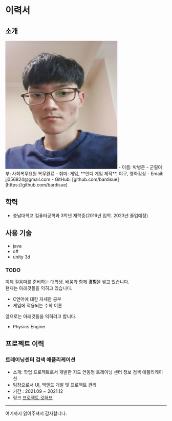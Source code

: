 # 이력서

## 소개

<img src="https://github.com/bardisue/gitResume/blob/main/image/face.jpg" width="350" height="400"/>
- 이름: 박병준
- 군필여부: 사회복무요원 복무완료
- 취미: 게임, **인디 게임 제작**, 야구, 영화감상
- Email: jj056824@gmail.com
- GitHub: [github.com/bardisue](https://github.com/bardisue)


## 학력
- 충남대학교 컴퓨터공학과 3학년 재학중(2016년 입학. 2023년 졸업예정)

## 사용 기술

- java
- c#
- unity 3d

### TODO
이제 걸음마를 준비하는 대학생. 배움과 함께 **경험**을 쌓고 있습니다. <br/>
현재는 아래것들을 익히고 있습니다.
- C언어에 대한 자세한 공부
- 게임에 적용되는 수학 이론

앞으로는 아래것들을 익히려고 합니다.
- Physics Engine

## 프로젝트 이력

### 트레이닝센터 검색 애플리케이션
- 소개: 학업 프로젝트로서 개발한 지도 연동형 트레이닝 센터 정보 검색 애플리케이션
- 팀장으로서 UI, 백앤드 개발 및 프로젝트 관리
- 기간 : 2021.09 ~ 2021.12
- 링크 [프로젝트 깃허브](https://github.com/bardisue/gymraderWork)


----

여기까지 읽어주셔서 감사합니다. <br/>
